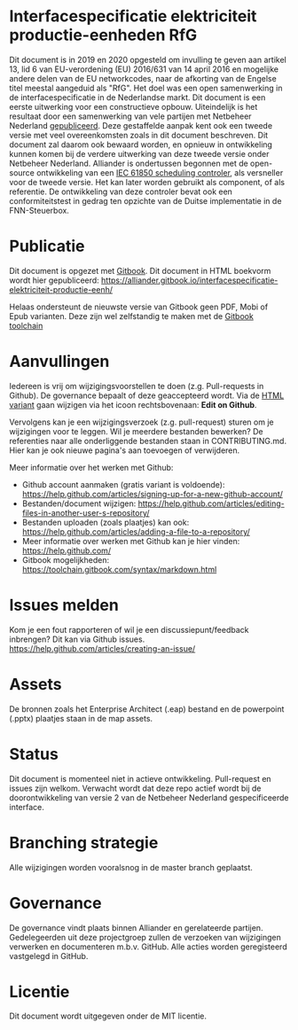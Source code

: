 # Interfacespecificatie elektriciteit productie-eenheden RfG
Dit document is in 2019 en 2020 opgesteld om invulling te geven aan artikel 13, lid 6 van EU-verordening (EU) 2016/631 van 14 april 2016 en mogelijke andere delen van de EU networkcodes, naar de afkorting van de Engelse titel meestal aangeduid als "RfG". Het doel was een open samenwerking in de interfacespecificatie in de Nederlandse markt. Dit document is een eerste uitwerking voor een constructieve opbouw. 
Uiteindelijk is het resultaat door een samenwerking van vele partijen met Netbeheer Nederland [gepubliceerd](https://www.netbeheernederland.nl/realtimeinterface).
Deze gestaffelde aanpak kent ook een tweede versie met veel overeenkomsten zoals in dit document beschreven. Dit document zal daarom ook bewaard worden, en opnieuw in ontwikkeling kunnen komen bij de verdere uitwerking van deze tweede versie onder Netbeheer Nederland.
Alliander is ondertussen begonnen met de open-source ontwikkeling van een [IEC 61850 scheduling controler](https://github.com/alliander-opensource/der-scheduling), als versneller voor de tweede versie. Het kan later worden gebruikt als component, of als referentie. De ontwikkeling van deze controler bevat ook een conformiteitstest in gedrag ten opzichte van de Duitse implementatie in de FNN-Steuerbox.

# Publicatie 
Dit document is opgezet met [Gitbook](https://toolchain.gitbook.com/). Dit document in HTML boekvorm wordt hier gepubliceerd:
https://alliander.gitbook.io/interfacespecificatie-elektriciteit-productie-eenh/

Helaas ondersteunt de nieuwste versie van Gitbook geen PDF, Mobi of Epub varianten. Deze zijn wel zelfstandig te maken met de [Gitbook toolchain](https://toolchain.gitbook.com/)

# Aanvullingen
Iedereen is vrij om wijzigingsvoorstellen te doen (z.g. Pull-requests in Github). De governance bepaalt of deze geaccepteerd wordt.
Via de [HTML variant](https://alliander.gitbook.io/interfacespecificatie-elektriciteit-productie-eenh/) gaan wijzigen via het icoon rechtsbovenaan: **Edit on Github**.

Vervolgens kan je een wijzigingsverzoek (z.g. pull-request) sturen om je wijzigingen voor te leggen. Wil je meerdere bestanden bewerken? De referenties naar alle onderliggende bestanden staan in CONTRIBUTING.md. Hier kan je ook nieuwe pagina's aan toevoegen of verwijderen.

Meer informatie over het werken met Github:
* Github account aanmaken (gratis variant is voldoende): https://help.github.com/articles/signing-up-for-a-new-github-account/
* Bestanden/document wijzigen: https://help.github.com/articles/editing-files-in-another-user-s-repository/ 
* Bestanden uploaden (zoals plaatjes) kan ook: https://help.github.com/articles/adding-a-file-to-a-repository/
* Meer informatie over werken met Github kan je hier vinden: https://help.github.com/
* Gitbook mogelijkheden: https://toolchain.gitbook.com/syntax/markdown.html

# Issues melden
Kom je een fout rapporteren of wil je een discussiepunt/feedback inbrengen? Dit kan via Github issues.
https://help.github.com/articles/creating-an-issue/

# Assets
De bronnen zoals het Enterprise Architect (.eap) bestand en de powerpoint (.pptx) plaatjes staan in de map assets. 

# Status
Dit document is momenteel niet in actieve ontwikkeling. Pull-request en issues zijn welkom. Verwacht wordt dat deze repo actief wordt bij de doorontwikkeling van versie 2 van de Netbeheer Nederland gespecificeerde interface. 

# Branching strategie
Alle wijzigingen worden vooralsnog in de master branch geplaatst. 

# Governance
De governance vindt plaats binnen Alliander en gerelateerde partijen. Gedelegeerden uit deze projectgroep zullen de verzoeken van wijzigingen verwerken en documenteren m.b.v. GitHub. Alle acties worden geregisteerd vastgelegd in GitHub.

# Licentie
Dit document wordt uitgegeven onder de MIT licentie.
